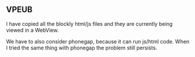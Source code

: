 VPEUB
-----


I have copied all the blockly html/js files and they are currently being viewed in a WebView.

We have to also consider phonegap, because it can run js/html code. When I tried the same thing with phonegap the problem still persists.
